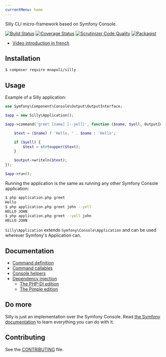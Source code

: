 ```yaml
---
currentMenu: home
---
```

Silly CLI micro-framework based on Symfony Console.

[![Build Status](https://img.shields.io/travis/mnapoli/silly/master.svg?style=flat-square)](https://travis-ci.org/mnapoli/silly)
[![Coverage Status](https://img.shields.io/coveralls/mnapoli/silly/master.svg?style=flat-square)](https://coveralls.io/r/mnapoli/silly?branch=master)
[![Scrutinizer Code Quality](https://img.shields.io/scrutinizer/g/mnapoli/silly.svg?style=flat-square)](https://scrutinizer-ci.com/g/mnapoli/silly/?branch=master)
[![Packagist](https://img.shields.io/packagist/dt/mnapoli/silly.svg?maxAge=2592000)](https://packagist.org/packages/mnapoli/silly)

- [Video introduction in french](https://www.youtube.com/watch?v=aoE1FDN5_8s)

## Installation

```bash
$ composer require mnapoli/silly
```

## Usage

Example of a Silly application:

```php
use Symfony\Component\Console\Output\OutputInterface;

$app = new Silly\Application();

$app->command('greet [name] [--yell]', function ($name, $yell, OutputInterface $output) {

    $text = ($name) ? 'Hello, ' . $name : 'Hello';

    if ($yell) {
        $text = strtoupper($text);
    }

    $output->writeln($text);
});

$app->run();
```

Running the application is the same as running any other Symfony Console application:

```bash
$ php application.php greet
Hello
$ php application.php greet john --yell
HELLO JOHN
$ php application.php greet --yell john
HELLO JOHN
```

`Silly\Application` extends `Symfony\Console\Application` and can be used wherever Symfony's Application can.

## Documentation

- [Command definition](docs/command-definition.md)
- [Command callables](docs/command-callables.md)
- [Console helpers](docs/helpers.md)
- [Dependency injection](docs/dependency-injection.md)
    - [The PHP-DI edition](docs/php-di.md)
    - [The Pimple edition](docs/pimple.md)

## Do more

Silly is just an implementation over the Symfony Console. Read [the Symfony documentation](http://symfony.com/doc/current/components/console/introduction.html) to learn everything you can do with it.

## Contributing

See the [CONTRIBUTING](CONTRIBUTING.md) file.
